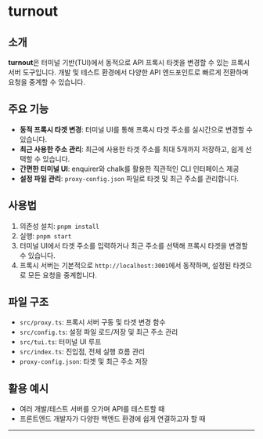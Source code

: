 # turnout

## 소개

**turnout**은 터미널 기반(TUI)에서 동적으로 API 프록시 타겟을 변경할 수 있는 프록시 서버 도구입니다. 개발 및 테스트 환경에서 다양한 API 엔드포인트로 빠르게 전환하며 요청을 중계할 수 있습니다.

## 주요 기능
- **동적 프록시 타겟 변경**: 터미널 UI를 통해 프록시 타겟 주소를 실시간으로 변경할 수 있습니다.
- **최근 사용한 주소 관리**: 최근에 사용한 타겟 주소를 최대 5개까지 저장하고, 쉽게 선택할 수 있습니다.
- **간편한 터미널 UI**: enquirer와 chalk를 활용한 직관적인 CLI 인터페이스 제공
- **설정 파일 관리**: `proxy-config.json` 파일로 타겟 및 최근 주소를 관리합니다.

## 사용법
1. 의존성 설치: `pnpm install`
2. 실행: `pnpm start`
3. 터미널 UI에서 타겟 주소를 입력하거나 최근 주소를 선택해 프록시 타겟을 변경할 수 있습니다.
4. 프록시 서버는 기본적으로 `http://localhost:3001`에서 동작하며, 설정된 타겟으로 모든 요청을 중계합니다.

## 파일 구조
- `src/proxy.ts`: 프록시 서버 구동 및 타겟 변경 함수
- `src/config.ts`: 설정 파일 로드/저장 및 최근 주소 관리
- `src/tui.ts`: 터미널 UI 루프
- `src/index.ts`: 진입점, 전체 실행 흐름 관리
- `proxy-config.json`: 타겟 및 최근 주소 저장

## 활용 예시
- 여러 개발/테스트 서버를 오가며 API를 테스트할 때
- 프론트엔드 개발자가 다양한 백엔드 환경에 쉽게 연결하고자 할 때

---
